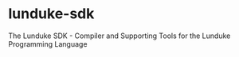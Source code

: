 lunduke-sdk
===========

The Lunduke SDK - Compiler and Supporting Tools for the Lunduke Programming Language
